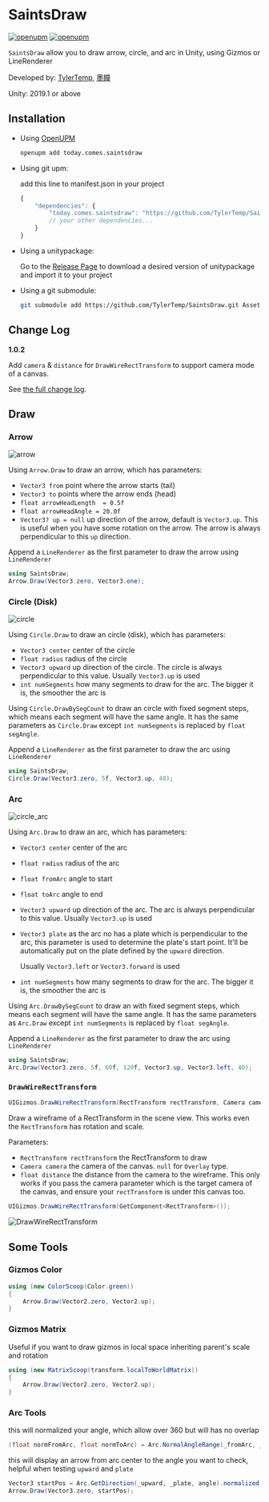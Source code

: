 # SaintsDraw #

[![openupm](https://img.shields.io/npm/v/today.comes.saintsdraw?label=openupm&registry_uri=https://package.openupm.com)](https://openupm.com/packages/today.comes.saintsdraw/)
[![openupm](https://img.shields.io/badge/dynamic/json?color=brightgreen&label=downloads&query=%24.downloads&suffix=%2Fmonth&url=https%3A%2F%2Fpackage.openupm.com%2Fdownloads%2Fpoint%2Flast-month%2Ftoday.comes.saintsdraw)](https://openupm.com/packages/today.comes.saintsdraw/)

`SaintsDraw` allow you to draw arrow, circle, and arc in Unity, using Gizmos or LineRenderer

Developed by: [TylerTemp](https://github.com/TylerTemp), [墨瞳](https://github.com/xc13308)

Unity: 2019.1 or above

## Installation ##

*   Using [OpenUPM](https://openupm.com/packages/today.comes.saintsdraw/)

    ```bash
    openupm add today.comes.saintsdraw
    ```

*   Using git upm:

    add this line to manifest.json in your project

    ```javascript
    {
        "dependencies": {
            "today.comes.saintsdraw": "https://github.com/TylerTemp/SaintsDraw.git",
            // your other dependencies...
        }
    }
    ```

*   Using a unitypackage:

    Go to the [Release Page](https://github.com/TylerTemp/SaintsDraw/releases) to download a desired version of unitypackage and import it to your project

*   Using a git submodule:

    ```bash
    git submodule add https://github.com/TylerTemp/SaintsDraw.git Assets/SaintsDraw
    ```
    
## Change Log ##

**1.0.2**

Add `camera` & `distance` for `DrawWireRectTransform` to support camera mode of a canvas.

See [the full change log](https://github.com/TylerTemp/SaintsDraw/blob/master/CHANGELOG.md).

## Draw ##

### Arrow ###

![arrow](https://github.com/TylerTemp/SaintsDraw/assets/6391063/603ec523-98de-45b0-87a6-50761a3d5a8c)

Using `Arrow.Draw` to draw an arrow, which has parameters:

*   `Vector3 from` point where the arrow starts (tail)
*   `Vector3 to` points where the arrow ends (head)
*   `float arrowHeadLength  = 0.5f`
*   `float arrowHeadAngle = 20.0f`
*   `Vector3? up = null` up direction of the arrow, default is `Vector3.up`. This is useful when you have some rotation on the arrow. The arrow is always perpendicular to this `up` direction.

Append a `LineRenderer` as the first parameter to draw the arrow using `LineRenderer`

```csharp
using SaintsDraw;
Arrow.Draw(Vector3.zero, Vector3.one);
```

### Circle (Disk) ###

![circle](https://github.com/TylerTemp/SaintsDraw/assets/6391063/6eaef5f9-2b00-433c-86a9-368c04061ebe)

Using `Circle.Draw` to draw an circle (disk), which has parameters:

*   `Vector3 center` center of the circle
*   `float radius` radius of the circle
*   `Vector3 upward` up direction of the circle. The circle is always perpendicular to this value. Usually `Vector3.up` is used
*   `int numSegments` how many segments to draw for the arc. The bigger it is, the smoother the arc is

Using `Circle.DrawBySegCount` to draw an circle with fixed segment steps, which means each segment will have the same angle. It has the same parameters as `Circle.Draw` except `int numSegments` is replaced by `float segAngle`.

Append a `LineRenderer` as the first parameter to draw the arc using `LineRenderer`

```csharp
using SaintsDraw;
Circle.Draw(Vector3.zero, 5f, Vector3.up, 40);
```

### Arc ###

![circle_arc](https://github.com/TylerTemp/SaintsDraw/assets/6391063/bb6ca2e8-cb52-405c-954a-c31773c0a629)


Using `Arc.Draw` to draw an arc, which has parameters:

*   `Vector3 center` center of the arc
*   `float radius` radius of the arc
*   `float fromArc` angle to start
*   `float toArc` angle to end
*   `Vector3 upward` up direction of the arc. The arc is always perpendicular to this value. Usually `Vector3.up` is used
*   `Vector3 plate` as the arc no has a plate which is perpendicular to the arc, this parameter is used to determine the plate's start point. It'll be automatically put on the plate defined by the `upward` direction.

    Usually `Vector3.left` or `Vector3.forward` is used

*   `int numSegments` how many segments to draw for the arc. The bigger it is, the smoother the arc is

Using `Arc.DrawBySegCount` to draw an with fixed segment steps, which means each segment will have the same angle. It has the same parameters as `Arc.Draw` except `int numSegments` is replaced by `float segAngle`.


Append a `LineRenderer` as the first parameter to draw the arc using `LineRenderer`

```csharp
using SaintsDraw;
Arc.Draw(Vector3.zero, 5f, 60f, 120f, Vector3.up, Vector3.left, 40);
```

### `DrawWireRectTransform` ###

```csharp
UIGizmos.DrawWireRectTransform(RectTransform rectTransform, Camera camera=null, float distance=5f)
```

Draw a wireframe of a RectTransform in the scene view. This works even the `RectTransform` has rotation and scale.

Parameters:
*   `RectTransform rectTransform` the RectTransform to draw
*   `Camera camera` the camera of the canvas. `null` for `Overlay` type.
*   `float distance` the distance from the camera to the wireframe. This only works if you pass the camera parameter which is the target camera of the canvas, and ensure your `rectTransform` is under this canvas too.

```csharp
UIGizmos.DrawWireRectTransform(GetComponent<RectTransform>());
```

![DrawWireRectTransform](https://github.com/TylerTemp/SaintsDraw/assets/6391063/bf4c2d67-0731-4cd2-aad3-1653bc9420ac)

## Some Tools ##

### Gizmos Color ###

```csharp
using (new ColorScoop(Color.green))
{
    Arrow.Draw(Vector2.zero, Vector2.up);
}
```

### Gizmos Matrix ###

Useful if you want to draw gizmos in local space inheriting parent's scale and rotation

```csharp
using (new MatrixScoop(transform.localToWorldMatrix))
{
    Arrow.Draw(Vector2.zero, Vector2.up);
}
```

### Arc Tools ###

this will normalized your angle, which allow over 360 but will has no overlap

```csharp
(float normFromArc, float normToArc) = Arc.NormalAngleRange(_fromArc, _toArc);
```

this will display an arrow from arc center to the angle you want to check, helpful when testing `upward` and `plate`

```csharp
Vector3 startPos = Arc.GetDirection(_upward, _plate, angle).normalized * _arcRadis;
Arrow.Draw(Vector3.zero, startPos);
```
